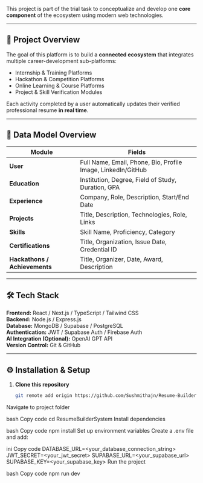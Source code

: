 This project is part of the trial task to conceptualize and develop one **core component** of the ecosystem using modern web technologies.

---

## 🧩 Project Overview

The goal of this platform is to build a **connected ecosystem** that integrates multiple career-development sub-platforms:
- Internship & Training Platforms  
- Hackathon & Competition Platforms  
- Online Learning & Course Platforms  
- Project & Skill Verification Modules  

Each activity completed by a user automatically updates their verified professional resume **in real time**.

---

## 🧱 Data Model Overview

| Module | Fields |
|--------|--------|
| **User** | Full Name, Email, Phone, Bio, Profile Image, LinkedIn/GitHub |
| **Education** | Institution, Degree, Field of Study, Duration, GPA |
| **Experience** | Company, Role, Description, Start/End Date |
| **Projects** | Title, Description, Technologies, Role, Links |
| **Skills** | Skill Name, Proficiency, Category |
| **Certifications** | Title, Organization, Issue Date, Credential ID |
| **Hackathons / Achievements** | Title, Organizer, Date, Award, Description |

---

## 🛠️ Tech Stack

**Frontend:** React / Next.js / TypeScript / Tailwind CSS  
**Backend:** Node.js / Express.js  
**Database:** MongoDB / Supabase / PostgreSQL  
**Authentication:** JWT / Supabase Auth / Firebase Auth  
**AI Integration (Optional):** OpenAI GPT API  
**Version Control:** Git & GitHub  

---

## ⚙️ Installation & Setup

1. **Clone this repository**
   ```bash
   git remote add origin https://github.com/Sushmithajn/Resume-Builder-System.git
Navigate to project folder

bash
Copy code
cd ResumeBuilderSystem
Install dependencies

bash
Copy code
npm install
Set up environment variables
Create a .env file and add:

ini
Copy code
DATABASE_URL=<your_database_connection_string>
JWT_SECRET=<your_jwt_secret>
SUPABASE_URL=<your_supabase_url>
SUPABASE_KEY=<your_supabase_key>
Run the project

bash
Copy code
npm run dev
